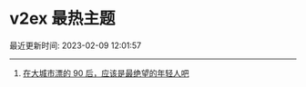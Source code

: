 # v2ex 最热主题

最近更新时间: 2023-02-09 12:01:57

--- 
1. [在大城市漂的 90 后，应该是最绝望的年轻人吧](https://www.v2ex.com/t/914439) 
